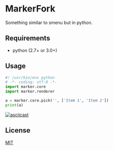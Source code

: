 # MarkerFork
Something similar to smenu but in python.

## Requirements
- python (2.7+ or 3.0+)

## Usage

```python
#! /usr/bin/env python
# -*- coding: utf-8 -*-
import marker.core
import marker.renderer

a = marker.core.pick('', ['Item 1', 'Item 2'])
print(a)
```
[![asciicast](https://asciinema.org/a/Mktc041esyhx8LYcPXAuVTbOE.svg)](https://asciinema.org/a/Mktc041esyhx8LYcPXAuVTbOE)

## License
[MIT](LICENSE)
